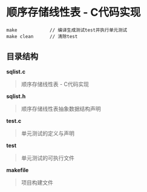 # 顺序存储线性表 - C代码实现 #

```
make            // 编译生成测试test并执行单元测试
make clean      // 清除test
```

## 目录结构 ##

**sqlist.c**
> 顺序存储线性表 - C代码实现

**sqlist.h**
> 顺序存储线性表抽象数据结构声明

**test.c**
> 单元测试的定义与声明

**test**
> 单元测试的可执行文件

**makefile**
> 项目构建文件